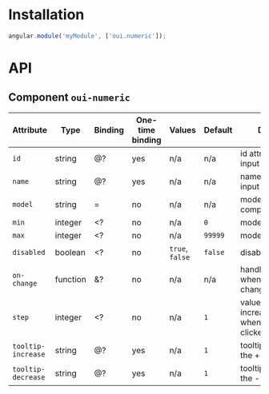 # Installation

```js
angular.module('myModule', ['oui.numeric']);
```

# API

## Component `oui-numeric`

| Attribute          | Type      | Binding   | One-time binding  | Values            | Default   | Description
| ----               | ----      | ----      | ----              | ----              | ----      | ----
| `id`               | string    | @?        | yes               | n/a               | n/a       | id attribute of the input
| `name`             | string    | @?        | yes               | n/a               | n/a       | name attribute of the input
| `model`            | string    | =         | no                | n/a               | n/a       | model bound to component
| `min`              | integer   | <?        | no                | n/a               | `0`       | model lower bound
| `max`              | integer   | <?        | no                | n/a               | `99999`   | model upper bound
| `disabled`         | boolean   | <?        | no                | `true`, `false`   | `false`   | disabled flag
| `on-change`        | function  | &?        | no                | n/a               | n/a       | handler triggered when model changes
| `step`             | integer   | <?        | no                | n/a               | `1`       | value to be increased/decreased when +/- button is clicked
| `tooltip-increase` | string    | @?        | yes               | n/a               | `1`       | tooltip to display for the + button
| `tooltip-decrease` | string    | @?        | yes               | n/a               | `1`       | tooltip to display for the - button
